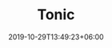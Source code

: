 ---
title: "Tonic"
date: 2019-10-29T13:49:23+06:00
draft: false

# image
image: "images/post/post-1.jpg"

# meta description
description: "Tonic"

# type
type : "about"
---
